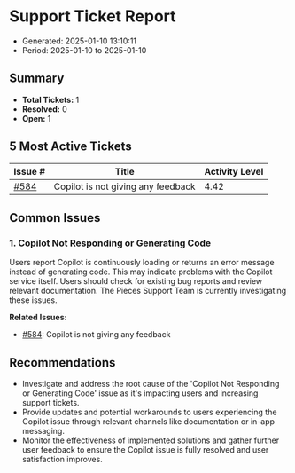 # Support Ticket Report
- Generated: 2025-01-10 13:10:11
- Period: 2025-01-10 to 2025-01-10

## Summary
- **Total Tickets:** 1
- **Resolved:** 0
- **Open:** 1

## 5 Most Active Tickets
| Issue # | Title | Activity Level |
|---------|-------|----------------|
| [#584](https://github.com/pieces-app/support/issues/584) | Copilot is not giving any feedback | 4.42 |

## Common Issues
### 1. Copilot Not Responding or Generating Code
Users report Copilot is continuously loading or returns an error message instead of generating code. This may indicate problems with the Copilot service itself. Users should check for existing bug reports and review relevant documentation. The Pieces Support Team is currently investigating these issues.

**Related Issues:**
- [#584](https://github.com/pieces-app/support/issues/584): Copilot is not giving any feedback


## Recommendations
- Investigate and address the root cause of the 'Copilot Not Responding or Generating Code' issue as it's impacting users and increasing support tickets.
- Provide updates and potential workarounds to users experiencing the Copilot issue through relevant channels like documentation or in-app messaging.
- Monitor the effectiveness of implemented solutions and gather further user feedback to ensure the Copilot issue is fully resolved and user satisfaction improves.
